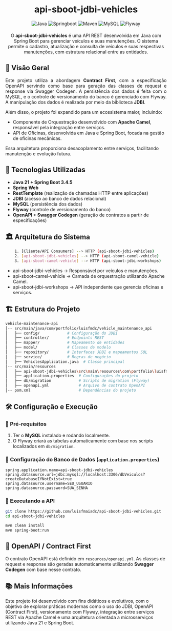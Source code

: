 <h1 align="center">api-sboot-jdbi-vehicles</h1>

<p align="center" style="margin-bottom: 20;"> 
  <img src="https://img.shields.io/badge/java-%23ED8B00.svg?style=for-the-badge&logo=openjdk&logoColor=white" alt="Java" /> 
  <img src="https://img.shields.io/badge/spring-%236DB33F.svg?style=for-the-badge&logo=spring&logoColor=white" alt="Springboot" /> 
  <img src="https://img.shields.io/badge/apache%20maven-C71A36?style=for-the-badge&logo=Apache%20Maven&logoColor=white" alt="Maven" /> 
  <img src="https://img.shields.io/badge/mysql-4479A1.svg?style=for-the-badge&logo=mysql&logoColor=white" alt="MySQL" />
  <img src="https://img.shields.io/badge/flyway-CC0200?style=for-the-badge&logo=flyway&logoColor=white" alt="Flyway" /> 
</p> 

<p align="center">O <b>api-sboot-jdbi-vehicles</b> é uma API REST desenvolvida em Java com Spring Boot para gerenciar veículos e suas manutenções. O sistema permite o cadastro, atualização e consulta de veículos e suas respectivas manutenções, com estrutura relacional entre as entidades.</p>

<h2>📌 Visão Geral</h2> <p align="justify">Este projeto utiliza a abordagem <b>Contract First</b>, com a especificação OpenAPI servindo como base para geração das classes de request e response via Swagger Codegen. A persistência dos dados é feita com o MySQL, e o controle de versionamento do banco é gerenciado com Flyway. A manipulação dos dados é realizada por meio da biblioteca <b>JDBI</b>.</p>

<p>Além disso, o projeto foi expandido para um ecossistema maior, incluindo:</p>

- Componente de Orquestração desenvolvido com <b>Apache Camel</b>, responsável pela integração entre serviços.
- API de Oficinas, desenvolvida em Java e Spring Boot, focada na gestão de oficinas mecânicas.

Essa arquitetura proporciona desacoplamento entre serviços, facilitando manutenção e evolução futura.

<h2>🚀 Tecnologias Utilizadas</h2>

- <b>Java 21 + Spring Boot 3.4.5</b>
- <b>Spring Web</b>
- <b>RestTemplate</b> (realização de chamadas HTTP entre aplicações)
- <b>JDBI</b> (acesso ao banco de dados relacional)
- <b>MySQL</b> (persistência dos dados)
- <b>Flyway</b> (controle de versionamento do banco)
- <b>OpenAPI + Swagger Codegen</b> (geração de contratos a partir de especificações)

<h2>🏛️ Arquitetura do Sistema</h2>

```bash
    1. [Cliente/API Consumers] --> HTTP (api-sboot-jdbi-vehicles)
    2. [api-sboot-jdbi-vehicles] --> HTTP (api-sboot-camel-vehicle)
    3. [api-sboot-camel-vehicle] --> HTTP (api-sboot-jdbi-workshops)
```

- api-sboot-jdbi-vehicles → Responsável por veículos e manutenções.
- api-sboot-camel-vehicle → Camada de orquestração utilizando Apache Camel.
- api-sboot-jdbi-workshops → API independente que gerencia oficinas e serviços.

<h2>🏗️ Estrutura do Projeto</h2>

```bash
vehicle-maintenance-api
│-- src/main/java/com/portfolio/luisfmdc/vehicle_maintenance_api
│   ├── config/            # Configuração do JDBI
│   ├── controller/        # Endpoints REST
│   ├── mapper/            # Mapeamento de entidades
│   ├── model/             # Classes de modelo
│   ├── repository/        # Interfaces JDBI e mapeamentos SQL
│   ├── service/           # Regras de negócio
│   ├── VehiclesApplication.java  # Classe principal
│-- src/main/resources
│   ├── api-sboot-jdbi-vehicles\src\main\resources\com\portfolio\luisfmdc\api_sboot_jdbi_vehicles\repository\VehicleRepository  # Queries SQL utiilizadas
│   ├── application.properties  # Configurações do projeto
│   ├── db/migration            # Scripts de migration (Flyway)
│   ├── openapi.yml             # Arquivo de contrato OpenAPI
│-- pom.xml                     # Dependências do projeto
```

<h2>🛠️ Configuração e Execução</h2>

<h3>📌 Pré-requisitos</h3>

1. Ter o <b>MySQL</b> instalado e rodando localmente.
2. O Flyway criará as tabelas automaticamente com base nos scripts localizados em <code>db/migration</code>.

<h3>📜 Configuração do Banco de Dados (<code>application.properties</code>)</h3>

```properties
spring.application.name=api-sboot-jdbi-vehicles
spring.datasource.url=jdbc:mysql://localhost:3306/dbVeiculos?createDatabaseIfNotExist=true
spring.datasource.username=SEU_USUARIO
spring.datasource.password=SUA_SENHA
```

<h3>🚀 Executando a API</h3>

```sh
git clone https://github.com/luisfmaiadc/api-sboot-jdbi-vehicles.git
cd api-sboot-jdbi-vehicles

mvn clean install
mvn spring-boot:run
```

<h2>🧩 OpenAPI / Contract First</h2>

<p>O contrato OpenAPI está definido em <code>resources/openapi.yml</code>. As classes de request e response são geradas automaticamente utilizando <b>Swagger Codegen</b> com base nesse contrato.</p>

<h2>📚 Mais Informações</h2>

<p>Este projeto foi desenvolvido com fins didáticos e evolutivos, com o objetivo de explorar práticas modernas como o uso do JDBI, OpenAPI (Contract First), versionamento com Flyway, integração entre serviços REST via Apache Camel e uma arquitetura orientada a microsserviços utilizando Java 21 e Spring Boot.</p>